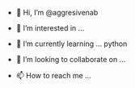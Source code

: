 - 👋 Hi, I’m @aggresivenab
- 👀 I’m interested in ...
- 🌱 I’m currently learning ... python
  
- 💞️ I’m looking to collaborate on ...
- 📫 How to reach me ...

<!---
aggresivenab/aggresivenab is a ✨ special ✨ repository because its `README.md` (this file) appears on your GitHub profile.
You can click the Preview link to take a look at your changes.
--->
